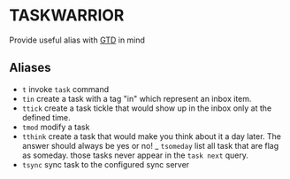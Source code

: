 
TASKWARRIOR
============

Provide useful alias with [GTD][1] in mind

Aliases
-------
  - `t`         invoke `task` command
  - `tin`       create a task with a tag "in" which represent an inbox item.
  - `ttick`     create a task tickle that would show up in the inbox only at the defined time.
  - `tmod`      modify a task
  - `tthink`    create a task that would make you think about it a day later. The answer should always be yes or no!
  _ `tsomeday`  list all task that are flag as someday. those tasks never appear in the `task next` query.
  - `tsync`     sync task to the configured sync server


[1]: https://en.wikipedia.org/wiki/Getting_Things_Done

